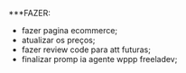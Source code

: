 ***FAZER:
- fazer pagina ecommerce;
- atualizar os preços;
- fazer review code para att futuras;
- finalizar promp ia agente wppp freeladev;